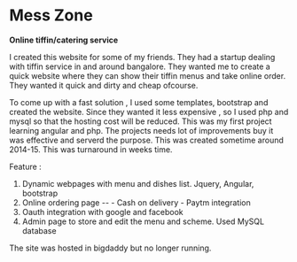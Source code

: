 # Mess Zone
**Online tiffin/catering service**

I created this website for some of my friends. They had  a startup dealing with tiffin service in and around bangalore. They wanted me to create a quick website where they can show their tiffin menus and take online order. They wanted it quick and dirty and cheap ofcourse.

To come up with a fast solution , I used some templates, bootstrap and created the website. Since they wanted it less expensive , so I used php and mysql so that the hosting cost will be reduced. This was my first project learning angular and php. The projects needs lot of improvements buy it was effective and serverd the purpose. This was created sometime around 2014-15. This was turnaround in weeks time.

Feature :
1. Dynamic webpages with menu and dishes list. Jquery, Angular, bootstrap
2.  Online ordering page -- 
		 - Cash on delivery
         - Paytm integration
3. Oauth integration with google and facebook
4. Admin page to store and edit the menu and scheme. Used MySQL database

The site was hosted in bigdaddy but no longer running. 

